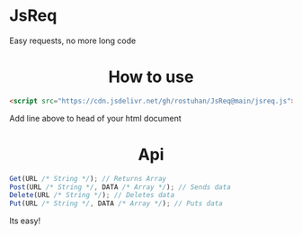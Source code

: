 # JsReq
Easy requests, no more long code
<br>
<h1 align="center">How to use</h1>

```html
<script src="https://cdn.jsdelivr.net/gh/rostuhan/JsReq@main/jsreq.js"></script>
```
Add line above to head of your html document

<h1 align="center">Api</h1>

```js
Get(URL /* String */); // Returns Array
Post(URL /* String */, DATA /* Array */); // Sends data
Delete(URL /* String */); // Deletes data
Put(URL /* String */, DATA /* Array */); // Puts data
```


Its easy!
